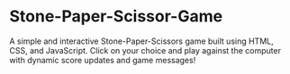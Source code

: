 # Stone-Paper-Scissor-Game
A simple and interactive Stone-Paper-Scissors game built using HTML, CSS, and JavaScript. Click on your choice and play against the computer with dynamic score updates and game messages!
